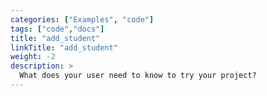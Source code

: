```yaml
---
categories: ["Examples", "code"]
tags: ["code","docs"]
title: "add_student"
linkTitle: "add_student"
weight: -2
description: >
  What does your user need to know to try your project?
---
```


